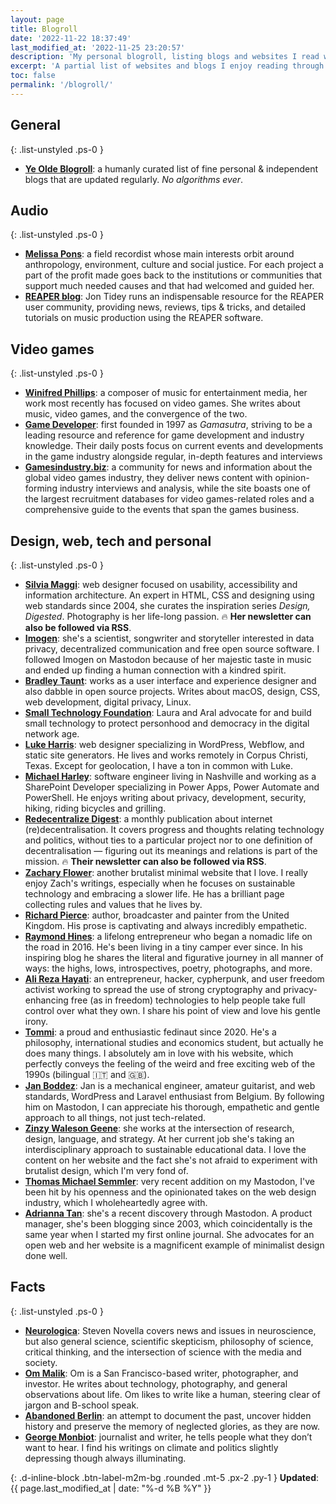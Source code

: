 ```yaml
---
layout: page
title: Blogroll
date: '2022-11-22 18:37:49'
last_modified_at: '2022-11-25 23:20:57'
description: 'My personal blogroll, listing blogs and websites I read within a curated platform that has no algorithm.'
excerpt: 'A partial list of websites and blogs I enjoy reading through RSS feeds.'
toc: false
permalink: '/blogroll/'
---
```

## General

{: .list-unstyled .ps-0 }
- [**Ye Olde Blogroll**](https://blogroll.org/): a humanly curated list of fine personal & independent blogs that are updated regularly. _No algorithms ever_.

## Audio

{: .list-unstyled .ps-0 }
- [**Melissa Pons**](https://melissapons.com/): a field recordist whose main interests orbit around anthropology, environment, culture and social justice. For each project a part of the profit made goes back to the institutions or communities that support much needed causes and that had welcomed and guided her.
- [**REAPER blog**](https://reaperblog.net/): Jon Tidey runs an indispensable resource for the REAPER user community, providing news, reviews, tips & tricks, and detailed tutorials on music production using the REAPER software.

## Video games

{: .list-unstyled .ps-0 }
- [**Winifred Phillips**](https://winifredphillips.wpcomstaging.com/): a composer of music for entertainment media, her work most recently has focused on video games. She writes about music, video games, and the convergence of the two.
- [**Game Developer**](https://www.gamedeveloper.com/blogs): first founded in 1997 as _Gamasutra_, striving to be a leading resource and reference for game development and industry knowledge. Their daily posts focus on current events and developments in the game industry alongside regular, in-depth features and interviews
- [**Gamesindustry.biz**](https://www.gamesindustry.biz/): a community for news and information about the global video games industry, they deliver news content with opinion-forming industry interviews and analysis, while the site boasts one of the largest recruitment databases for video games-related roles and a comprehensive guide to the events that span the games business.

## Design, web, tech and personal

{: .list-unstyled .ps-0 }
- [**Silvia Maggi**](https://silviamaggidesign.com): web designer focused on usability, accessibility and information architecture. An expert in HTML, CSS and designing using web standards since 2004, she curates the inspiration series _Design, Digested_. Photography is her life-long passion. 🔥 **Her newsletter can also be followed via RSS**. 
- [**Imogen**](https://write.as/imgn/): she's a scientist, songwriter and storyteller interested in data privacy, decentralized communication and free open source software. I followed Imogen on Mastodon because of her majestic taste in music and ended up finding a human connection with a kindred spirit.
- [**Bradley Taunt**](https://tdarb.org/): works as a user interface and experience designer and also dabble in open source projects. Writes about macOS, design, CSS, web development, digital privacy, Linux.
- [**Small Technology Foundation**](https://small-tech.org/news/): Laura and Aral advocate for and build small technology to protect personhood and democracy in the digital network age.
- [**Luke Harris**](https://www.lkhrs.com): web designer specializing in WordPress, Webflow, and static site generators. He lives and works remotely in Corpus Christi, Texas. Except for geolocation, I have a ton in common with Luke.
- [**Michael Harley**](https://obsolete29.com/): software engineer living in Nashville and working as a SharePoint Developer specializing in Power Apps, Power Automate and PowerShell. He enjoys writing about privacy, development, security, hiking, riding bicycles and grilling.
- [**Redecentralize Digest**](https://redecentralize.org/redigest/): a monthly publication about internet (re)decentralisation. It covers progress and thoughts relating technology and politics, without ties to a particular project nor to one definition of decentralisation — figuring out its meanings and relations is part of the mission. 🔥 **Their newsletter can also be followed via RSS**.
- [**Zachary Flower**](http://flower.codes/): another brutalist minimal website that I love. I really enjoy Zach's writings, especially when he focuses on sustainable technology and embracing a slower life. He has a brilliant page collecting rules and values that he lives by.
- [**Richard Pierce**](https://tettig.com/): author, broadcaster and painter from the United Kingdom. His prose is captivating and always incredibly empathetic.
- [**Raymond Hines**](https://alongtheray.com): a lifelong entrepreneur who began a nomadic life on the road in 2016. He's been living in a tiny camper ever since. In his inspiring blog he shares the literal and figurative journey in all manner of ways: the highs, lows, introspectives, poetry, photographs, and more.
- [**Ali Reza Hayati**](https://alirezahayati.com/): an entrepreneur, hacker, cypherpunk, and user freedom activist working to spread the use of strong cryptography and privacy-enhancing free (as in freedom) technologies to help people take full control over what they own. I share his point of view and love his gentle irony.
- [**Tommi**](https://tommi.space/zibenglish): a proud and enthusiastic fedinaut since 2020. He's a philosophy, international studies and economics student, but actually he does many things. I absolutely am in love with his website, which perfectly conveys the feeling of the weird and free exciting web of the 1990s (bilingual 🇮🇹 and 🇬🇧).
- [**Jan Boddez**](https://jan.boddez.net/): Jan is a mechanical engineer, amateur guitarist, and web standards, WordPress and Laravel enthusiast from Belgium. By following him on Mastodon, I can appreciate his thorough, empathetic and gentle approach to all things, not just tech-related.
- [**Zinzy Waleson Geene**](https://www.zinzy.website): she works at the intersection of research, design, language, and strategy. At her current job she's taking an interdisciplinary approach to sustainable educational data. I love the content on her website and the fact she's not afraid to experiment with brutalist design, which I'm very fond of.
- [**Thomas Michael Semmler**](https://helloyes.dev/): very recent addition on my Mastodon, I've been hit by his openness and the opinionated takes on the web design industry, which I wholeheartedly agree with.
- [**Adrianna Tan**](https://popagandhi.com): she's a recent discovery through Mastodon. A product manager, she's been blogging since 2003, which coincidentally is the same year when I started my first online journal. She advocates for an open web and her website is a magnificent example of minimalist design done well.

## Facts

{: .list-unstyled .ps-0 }
- [**Neurologica**](https://theness.com/neurologicablog): Steven Novella covers news and issues in neuroscience, but also general science, scientific skepticism, philosophy of science, critical thinking, and the intersection of science with the media and society.
- [**Om Malik**](https://om.co/): Om is a San Francisco-based writer, photographer, and investor. He writes about technology, photography, and general observations about life. Om likes to write like a human, steering clear of jargon and B-school speak.
- [**Abandoned Berlin**](https://www.abandonedberlin.com): an attempt to document the past, uncover hidden history and preserve the memory of neglected glories, as they are now.
- [**George Monbiot**](https://www.monbiot.com/): journalist and writer, he tells people what they don’t want to hear. I find his writings on climate and politics slightly depressing though always illuminating.

{: .d-inline-block .btn-label-m2m-bg .rounded .mt-5 .px-2 .py-1 }
**Updated**: {{ page.last_modified_at | date: "%-d %B %Y" }}